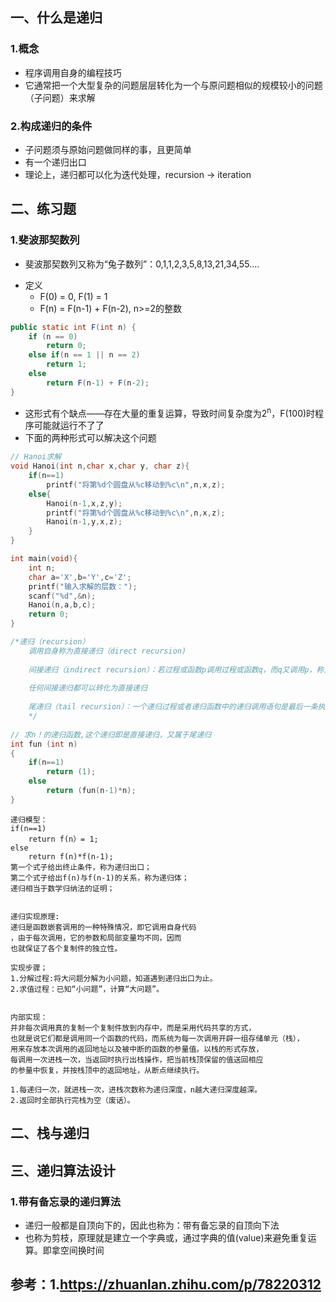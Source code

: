 ## 一、什么是递归

### 1.概念
* 程序调用自身的编程技巧
* 它通常把一个大型复杂的问题层层转化为一个与原问题相似的规模较小的问题（子问题）来求解

### 2.构成递归的条件
* 子问题须与原始问题做同样的事，且更简单
* 有一个递归出口
* 理论上，递归都可以化为迭代处理，recursion -> iteration

## 二、练习题

### 1.斐波那契数列
* 斐波那契数列又称为“兔子数列”：0,1,1,2,3,5,8,13,21,34,55....
- 定义
    * F(0) = 0, F(1) = 1
    * F(n) = F(n-1) + F(n-2), n>=2的整数
```java
public static int F(int n) {
    if (n == 0)
        return 0;
    else if(n == 1 || n == 2)
        return 1;
    else
        return F(n-1) + F(n-2);
}

```
* 这形式有个缺点——存在大量的重复运算，导致时间复杂度为2<sup>n</sup>，F(100)时程序可能就运行不了了
* 下面的两种形式可以解决这个问题

```C++
// Hanoi求解
void Hanoi(int n,char x,char y, char z){
	if(n==1)
		printf("将第%d个圆盘从%c移动到%c\n",n,x,z);
	else{
		Hanoi(n-1,x,z,y);
		printf("将第%d个圆盘从%c移动到%c\n",n,x,z);
		Hanoi(n-1,y,x,z);
	}
}

int main(void){
	int n;
	char a='X',b='Y',c='Z';
	printf("输入求解的层数："); 
	scanf("%d",&n);
	Hanoi(n,a,b,c);
	return 0;
}

```

```C++
/*递归（recursion）
	调用自身称为直接递归（direct recursion)
	
	间接递归（indirect recursion）：若过程或函数p调用过程或函数q，而q又调用p，称为间接递归（indirect recursion）
	
	任何间接递归都可以转化为直接递归
	
	尾递归（tail recursion）：一个递归过程或者递归函数中的递归调用语句是最后一条执行语句，则称这种递归调用为尾递归。 
	*/
	
// 求n！的递归函数,这个递归即是直接递归，又属于尾递归 
int fun (int n)
{
	if(n==1)
		return (1);
	else
		return (fun(n-1)*n);
} 
```

```
递归模型：
if(n==1) 
	return f(n）= 1;
else
	return f(n)*f(n-1);
第一个式子给出终止条件，称为递归出口；
第二个式子给出f(n)与f(n-1)的关系，称为递归体；
递归相当于数学归纳法的证明；


递归实现原理:
递归是函数嵌套调用的一种特殊情况，即它调用自身代码
，由于每次调用，它的参数和局部变量均不同，因而
也就保证了各个复制件的独立性。

实现步骤；
1.分解过程:将大问题分解为小问题，知道遇到递归出口为止。 
2.求值过程：已知“小问题”，计算“大问题”。 


内部实现：
并非每次调用真的复制一个复制件放到内存中，而是采用代码共享的方式，
也就是说它们都是调用同一个函数的代码，而系统为每一次调用开辟一组存储单元（栈），
用来存放本次调用的返回地址以及被中断的函数的参量值。以栈的形式存放，
每调用一次进栈一次，当返回时执行出栈操作，把当前栈顶保留的值送回相应
的参量中恢复，并按栈顶中的返回地址，从断点继续执行。 

1.每递归一次，就进栈一次，进栈次数称为递归深度，n越大递归深度越深。
2.返回时全部执行完栈为空（废话）。 

```
## 二、栈与递归




## 三、递归算法设计

### 1.带有备忘录的递归算法

* 递归一般都是自顶向下的，因此也称为：带有备忘录的自顶向下法
* 也称为剪枝，原理就是建立一个字典或，通过字典的值(value)来避免重复运算。即拿空间换时间


## 参考：1.https://zhuanlan.zhihu.com/p/78220312

